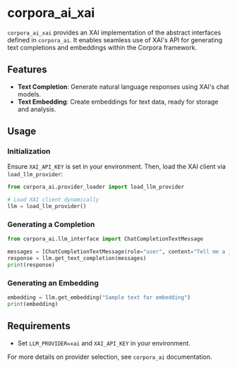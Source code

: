# corpora_ai_xai

`corpora_ai_xai` provides an XAI implementation of the abstract interfaces defined in `corpora_ai`. It enables seamless use of XAI's API for generating text completions and embeddings within the Corpora framework.

## Features

- **Text Completion**: Generate natural language responses using XAI's chat models.
- **Text Embedding**: Create embeddings for text data, ready for storage and analysis.

## Usage

### Initialization

Ensure `XAI_API_KEY` is set in your environment. Then, load the XAI client via `load_llm_provider`:

```python
from corpora_ai.provider_loader import load_llm_provider

# Load XAI client dynamically
llm = load_llm_provider()
```

### Generating a Completion

```python
from corpora_ai.llm_interface import ChatCompletionTextMessage

messages = [ChatCompletionTextMessage(role="user", content="Tell me a joke.")]
response = llm.get_text_completion(messages)
print(response)
```

### Generating an Embedding

```python
embedding = llm.get_embedding("Sample text for embedding")
print(embedding)
```

## Requirements

- Set `LLM_PROVIDER=xai` and `XAI_API_KEY` in your environment.

For more details on provider selection, see `corpora_ai` documentation.
